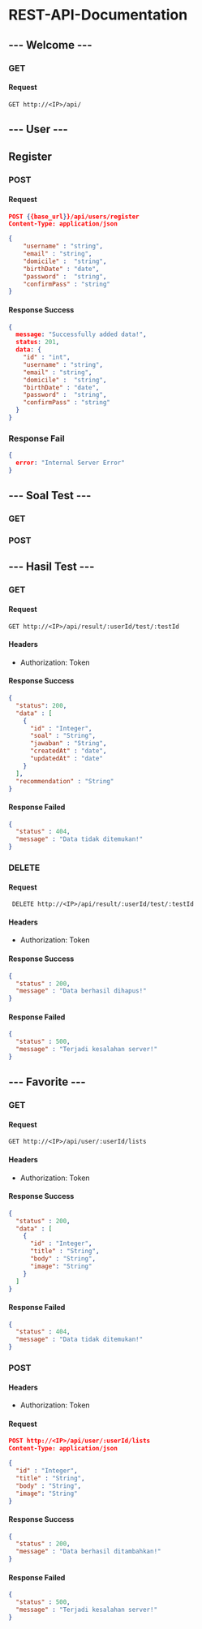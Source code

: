 # REST-API-Documentation

## --- Welcome ---

### GET

#### Request
``` GET http://<IP>/api/ ```

## --- User ---

## Register

### POST

#### Request

```json
POST {{base_url}}/api/users/register
Content-Type: application/json

{
    "username" : "string",
    "email" : "string",
    "domicile" :  "string",
    "birthDate" : "date",
    "password" :  "string",
    "confirmPass" : "string"
}
```

#### Response Success

```json
{
  message: "Successfully added data!",
  status: 201,
  data: {
    "id" : "int",
    "username" : "string",
    "email" : "string",
    "domicile" :  "string",
    "birthDate" : "date",
    "password" :  "string",
    "confirmPass" : "string"
  }
}
```

### Response Fail

```json
{ 
  error: "Internal Server Error"
}
```

## --- Soal Test ---

### GET

### POST

## --- Hasil Test ---

### GET

#### Request
``` GET http://<IP>/api/result/:userId/test/:testId ```

#### Headers
- Authorization: Token

#### Response Success
```json
{
  "status": 200,
  "data" : [
    {
      "id" : "Integer",
      "soal" : "String",
      "jawaban" : "String",
      "createdAt" : "date",
      "updatedAt" : "date"
    }
  ],
  "recommendation" : "String"
}
```

#### Response Failed

```json
{
  "status" : 404,
  "message" : "Data tidak ditemukan!"
}
```

### DELETE

#### Request
``` DELETE http://<IP>/api/result/:userId/test/:testId```

#### Headers
- Authorization: Token

#### Response Success
```json
{
  "status" : 200,
  "message" : "Data berhasil dihapus!"
}
```

#### Response Failed
```json
{
  "status" : 500,
  "message" : "Terjadi kesalahan server!"
}
```

## --- Favorite ---

### GET

#### Request
``` GET http://<IP>/api/user/:userId/lists ```

#### Headers
- Authorization: Token

#### Response Success
```json
{
  "status" : 200,
  "data" : [
    {
      "id" : "Integer",
      "title" : "String",
      "body" : "String",
      "image": "String"
    }
  ]
}
```

#### Response Failed
```json
{
  "status" : 404,
  "message" : "Data tidak ditemukan!"
}
```

### POST

#### Headers
- Authorization: Token

#### Request
```json 
POST http://<IP>/api/user/:userId/lists 
Content-Type: application/json

{
  "id" : "Integer",
  "title" : "String",
  "body" : "String",
  "image": "String"
}
```

#### Response Success
```json
{
  "status" : 200,
  "message" : "Data berhasil ditambahkan!"
}
```

#### Response Failed
```json
{
  "status" : 500,
  "message" : "Terjadi kesalahan server!"
}
```
